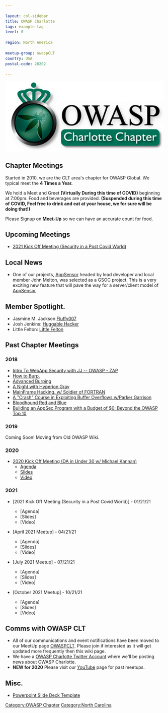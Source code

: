 ```yaml
---

layout: col-sidebar
title: OWASP Charlotte
tags: example-tag
level: 0

region: North America

meetup-group: owaspCLT
country: USA
postal-code: 28202

---
```

![](assets/images/600_103072722.jpeg)

## Chapter Meetings

Started in 2010, we are the CLT area's chapter for OWASP Global. We typical meet the **4 Times a Year.** 

We hold a Meet and Greet **(Virtually During this time of COVID)** beginning at 7:00pm. Food and beverages are
provided. **(Suspended during this time of COVID, Feel free to drink and eat at your house, we for sure will be doing that!)**

Please Signup on [**Meet-Up**](https://www.meetup.com/owaspCLT) so we
can have an accurate count for food.

## Upcoming Meetings

  - [2021 Kick Off Meeting (Security in a Post Covid World)](https://www.meetup.com/owaspCLT/events/274975479/)


## Local News

  - One of our projects,
    [AppSensor](https://owasp.org/www-project-appsensor/migrated_content)
    headed by lead developer and local member John Melton, was selected
    as a GSOC project. This is a very exciting new feature that will
    pave the way for a server/client model of
    [AppSensor](https://owasp.org/www-project-appsensor/migrated_content)

<!-- end list -->

## Member Spotlight.

  - Jasmine M. Jackson [Fluffy007](https://thefluffy007.com/)
  - Josh Jenkins: [Huggable Hacker](https://www.huggablehacker.com/)
   - Little Felton: [Little Felton](https://www.littlefelton.com/)
<!-- end list -->


## Past Chapter Meetings

### **2018**
  - [Intro To WebApp Security with JJ -- OWASP - ZAP](https://www.meetup.com/owaspCLT/events/hhxxgpyxdbsb/)
  - [How to Burp.](https://www.meetup.com/owaspCLT/events/wnmnjpyxfbsb/)
  - [Advanced Burping](https://www.meetup.com/owaspCLT/events/wnmnjpyxgbpb/)
  - [A Night with Hyperion Gray](https://www.meetup.com/owaspCLT/events/rwpfrpyxjbrb/)
  - [MainFrame Hacking. w/ Soldier of FORTRAN](https://twitter.com/OWASPCharlotte/status/994557992984072192)
  - [A "Crash" Course in Exploiting Buffer Overflows w/Parker Garrison](https://www.meetup.com/owaspCLT/events/rwpfrpyxlblb/)
  - [Bloodhound Red and Blue](https://www.meetup.com/owaspCLT/events/rwpfrpyxnbnb/)
  - [Building an AppSec Program with a Budget of $0: Beyond the OWASP Top 10](https://www.meetup.com/owaspCLT/events/rwpfrpyxpbsb/)

### **2019**
Coming Soon! Moving from Old OWASP Wiki.

### **2020**
  - [2020 Kick Off Meeting (DA in Under 30 w/ Michael Kannan)](https://www.meetup.com/owaspCLT/events/268712712/)
    - [Agenda](assets/images/DA-Under-30(agenda).pptx)
    - [Slides](assets/images/DA-Under-30.pptx)
    - [Video](https://www.youtube.com/watch?v=nptwNr2AXPg)
    
    
### **2021**
  - [2021 Kick Off Meeting (Security in a Post Covid World)] - 01/21/21
    - [Agenda]
    - [Slides]
    - [Video]
    
  - [April 2021 Meetup] - 04/21/21
    - [Agenda]
    - [Slides]
    - [Video]
    
  - [July 2021 Meetup] - 07/21/21
    - [Agenda]
    - [Slides]
    - [Video]
    
  - [October 2021 Meetup] - 10/21/21
    - [Agenda]
    - [Slides]
    - [Video]

## Comms with OWASP CLT

  - All of our communications and event notifications have been moved to our MeetUp page 
    [OWASPCLT](http://www.meetup.com/owaspCLT/). Please join if
    interested as it will get updated more frequently then this wiki
    page.
  - We have a [OWASP Charlotte Twitter
    Account](http://twitter.com/OWASPCharlotte) where we'll be posting
    news about OWASP Charlotte. 
  - **NEW for 2020** Please visit our [YouTube](https://www.youtube.com/channel/UC8gUuxBL8u6PDiHFdZIgnqg) page for past meetups.
  
## Misc.
  
   - [Powerpoint Slide Deck Template](assets/images/OWASPCLT_Template.pptx)

[Category:OWASP Chapter](Category:OWASP_Chapter "wikilink")
[Category:North Carolina](Category:North_Carolina "wikilink")

